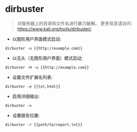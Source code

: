# dirbuster

> 对服务器上的目录和文件名进行暴力破解。
> 更多信息请访问: <https://www.kali.org/tools/dirbuster/>.

- 以图形用户界面模式启动:

`dirbuster -u {{http://example.com}}`

- 以无头（无图形用户界面）模式启动:

`dirbuster -H -u {{http://example.com}}`

- 设置文件扩展名列表:

`dirbuster -e {{txt,html}}`

- 启用详细输出:

`dirbuster -v`

- 设置报告位置:

`dirbuster -r {{path/to/report.txt}}`